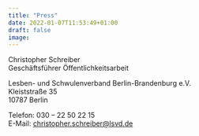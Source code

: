 ```yaml
---
title: "Press"
date: 2022-01-07T11:53:49+01:00
draft: false
image:
---
```


Christopher Schreiber\
Geschäftsführer Öffentlichkeitsarbeit

Lesben- und Schwulenverband Berlin-Brandenburg e.V.\
Kleiststraße 35\
10787 Berlin

Telefon: 030 – 22 50 22 15\
E-Mail: christopher.schreiber@lsvd.de
